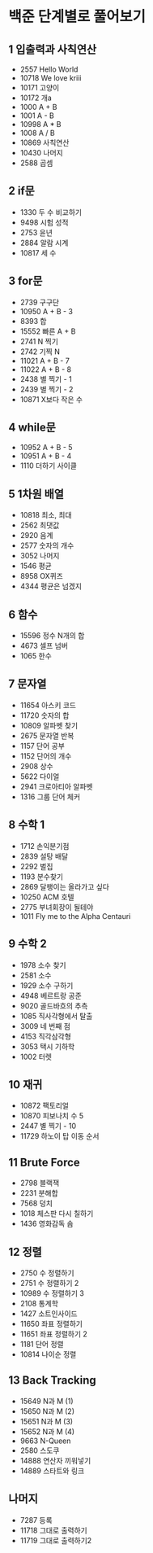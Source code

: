 # 백준 단계별로 풀어보기

## 1 입출력과 사칙연산
  * 2557 Hello World
  * 10718 We love kriii
  * 10171 고양이
  * 10172 개a
  * 1000 A + B
  * 1001 A - B
  * 10998 A * B
  * 1008 A / B
  * 10869 사칙연산
  * 10430 나머지
  * 2588 곱셈

## 2 if문
  * 1330 두 수 비교하기
  * 9498 시험 성적 
  * 2753 윤년 
  * 2884 알람 시계
  * 10817 세 수
  
## 3 for문
  * 2739 구구단
  * 10950 A + B - 3
  * 8393 합
  * 15552 빠른 A + B
  * 2741 N 찍기
  * 2742 기찍 N
  * 11021 A + B - 7
  * 11022 A + B - 8
  * 2438 별 찍기 - 1
  * 2439 별 찍기 - 2
  * 10871 X보다 작은 수
  
## 4 while문
  * 10952	A + B - 5
  * 10951	A + B - 4
  * 1110	더하기 사이클

## 5 1차원 배열
  * 10818	최소, 최대
  * 2562	최댓값
  * 2920	음계
  * 2577	숫자의 개수
  * 3052	나머지
  * 1546	평균
  * 8958	OX퀴즈
  * 4344	평균은 넘겠지
  
## 6 함수
  * 15596	정수 N개의 합
  * 4673	셀프 넘버
  * 1065	한수
  
## 7 문자열
  * 11654	아스키 코드
  * 11720	숫자의 합
  * 10809	알파벳 찾기
  * 2675	문자열 반복
  * 1157	단어 공부
  * 1152	단어의 개수
  * 2908	상수
  * 5622	다이얼
  * 2941	크로아티아 알파벳
  * 1316	그룹 단어 체커
  
## 8 수학 1
  * 1712	손익분기점
  * 2839	설탕 배달
  * 2292	벌집
  * 1193	분수찾기
  * 2869	달팽이는 올라가고 싶다
  * 10250	ACM 호텔
  * 2775	부녀회장이 될테야
  * 1011	Fly me to the Alpha Centauri
  
## 9 수학 2
  * 1978	소수 찾기
  * 2581	소수
  * 1929	소수 구하기
  * 4948	베르트랑 공준
  * 9020	골드바흐의 추측
  * 1085	직사각형에서 탈출
  * 3009	네 번째 점
  * 4153	직각삼각형
  * 3053	택시 기하학
  * 1002	터렛

## 10 재귀
  * 10872 팩토리얼
  * 10870    피보나치 수 5
  * 2447    별 찍기 - 10
  * 11729    하노이 탑 이동 순서
  
## 11 Brute Force
  * 2798    블랙잭
  * 2231    분해합
  * 7568    덩치
  * 1018    체스판 다시 칠하기
  * 1436    영화감독 숌

## 12 정렬
  * 2750    수 정렬하기
  * 2751    수 정렬하기 2
  * 10989    수 정렬하기 3
  * 2108    통계학
  * 1427    소트인사이드
  * 11650    좌표 정렬하기
  * 11651    좌표 정렬하기 2
  * 1181    단어 정렬
  * 10814    나이순 정렬

## 13 Back Tracking
  * 15649    N과 M (1)
  * 15650    N과 M (2)
  * 15651    N과 M (3)
  * 15652    N과 M (4)
  * 9663    N-Queen
  * 2580    스도쿠
  * 14888    연산자 끼워넣기
  * 14889    스타트와 링크

## 나머지
  * 7287 등록
  * 11718 그대로 출력하기
  * 11719 그대로 출력하기2
